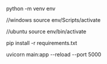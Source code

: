 
python -m venv env

//windows
source env/Scripts/activate

//ubuntu
source env/bin/activate

pip install -r requirements.txt

uvicorn main:app --reload --port 5000
